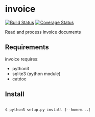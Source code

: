 invoice
=======
[![Build Status](https://travis-ci.org/simone-campagna/invoice.svg?branch=master)](https://travis-ci.org/simone-campagna/invoice?branch=master)
[![Coverage Status](https://coveralls.io/repos/simone-campagna/invoice/badge.png)](https://coveralls.io/r/simone-campagna/invoice)

Read and process invoice documents

## Requirements
invoice requires:
 * python3
 * sqlite3 (python module)
 * catdoc

## Install
```shell

$ python3 setup.py install [--home=...]

```
